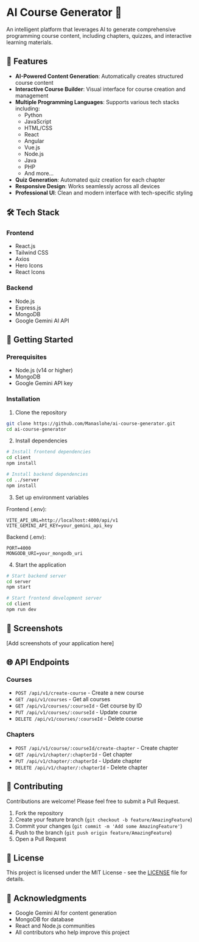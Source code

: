 # AI Course Generator 🚀

An intelligent platform that leverages AI to generate comprehensive programming course content, including chapters, quizzes, and interactive learning materials.

## 🌟 Features

- **AI-Powered Content Generation**: Automatically creates structured course content
- **Interactive Course Builder**: Visual interface for course creation and management
- **Multiple Programming Languages**: Supports various tech stacks including:
  - Python
  - JavaScript
  - HTML/CSS
  - React
  - Angular
  - Vue.js
  - Node.js
  - Java
  - PHP
  - And more...
- **Quiz Generation**: Automated quiz creation for each chapter
- **Responsive Design**: Works seamlessly across all devices
- **Professional UI**: Clean and modern interface with tech-specific styling

## 🛠️ Tech Stack

### Frontend
- React.js
- Tailwind CSS
- Axios
- Hero Icons
- React Icons

### Backend
- Node.js
- Express.js
- MongoDB
- Google Gemini AI API

## 🚀 Getting Started

### Prerequisites
- Node.js (v14 or higher)
- MongoDB
- Google Gemini API key

### Installation

1. Clone the repository
```bash
git clone https://github.com/Manaslohe/ai-course-generator.git
cd ai-course-generator
```

2. Install dependencies
```bash
# Install frontend dependencies
cd client
npm install

# Install backend dependencies
cd ../server
npm install
```

3. Set up environment variables

Frontend (.env):
```properties
VITE_API_URL=http://localhost:4000/api/v1
VITE_GEMINI_API_KEY=your_gemini_api_key
```

Backend (.env):
```properties
PORT=4000
MONGODB_URI=your_mongodb_uri
```

4. Start the application
```bash
# Start backend server
cd server
npm start

# Start frontend development server
cd client
npm run dev
```

## 📸 Screenshots

[Add screenshots of your application here]

## 🌐 API Endpoints

### Courses
- `POST /api/v1/create-course` - Create a new course
- `GET /api/v1/courses` - Get all courses
- `GET /api/v1/courses/:courseId` - Get course by ID
- `PUT /api/v1/courses/:courseId` - Update course
- `DELETE /api/v1/courses/:courseId` - Delete course

### Chapters
- `POST /api/v1/course/:courseId/create-chapter` - Create chapter
- `GET /api/v1/chapter/:chapterId` - Get chapter
- `PUT /api/v1/chapter/:chapterId` - Update chapter
- `DELETE /api/v1/chapter/:chapterId` - Delete chapter

## 🤝 Contributing

Contributions are welcome! Please feel free to submit a Pull Request.

1. Fork the repository
2. Create your feature branch (`git checkout -b feature/AmazingFeature`)
3. Commit your changes (`git commit -m 'Add some AmazingFeature'`)
4. Push to the branch (`git push origin feature/AmazingFeature`)
5. Open a Pull Request

## 📝 License

This project is licensed under the MIT License - see the [LICENSE](LICENSE) file for details.

## 👏 Acknowledgments

- Google Gemini AI for content generation
- MongoDB for database
- React and Node.js communities
- All contributors who help improve this project

